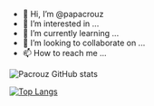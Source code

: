 - 👋 Hi, I’m @papacrouz
- 👀 I’m interested in ...
- 🌱 I’m currently learning ...
- 💞️ I’m looking to collaborate on ...
- 📫 How to reach me ...

![Pacrouz GitHub stats](https://github-readme-stats.vercel.app/api?username=papacrouz&show_icons=true&include_all_commits=true)  

[![Top Langs](https://github-readme-stats.vercel.app/api/top-langs/?username=papacrouz&layout=compact)](https://github.com/pacrouz)

<!---
papacrouz/papacrouz is a ✨ special ✨ repository because its `README.md` (this file) appears on your GitHub profile.
You can click the Preview link to take a look at your changes.


--->

